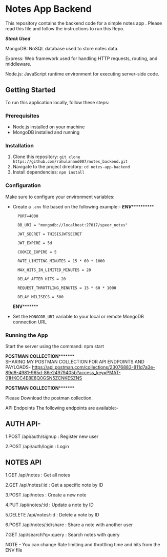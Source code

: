 # Notes App Backend

This repository contains the backend code for a simple notes app . Please read this file and follow the instructions to run this Repo.

*****Stack Used*****

MongoDB: NoSQL database used to store notes data.

Express: Web framework used for handling HTTP requests, routing, and middleware.

Node.js: JavaScript runtime environment for executing server-side code.

## Getting Started

To run this application locally, follow these steps:

### Prerequisites

- Node.js installed on your machine
- MongoDB installed and running

### Installation

1. Clone this repository: `git clone https://github.com/rahulanand007/notes_backend.git`
2. Navigate to the project directory: `cd notes-app-backend`
3. Install dependencies: `npm install`

### Configuration

Make sure to configure your environment variables:

- Create a `.env` file based on the following example:-
   ***********ENV*********************

        PORT=4000
        
        DB_URI = "mongodb://localhost:27017/speer_notes"
        
        JWT_SECRET = THISISJWTSECRET
        
        JWT_EXPIRE = 5d
        
        COOKIE_EXPIRE = 5
  
        RATE_LIMITING_MINUTES = 15 * 60 * 1000

        MAX_HITS_IN_LIMITED_MINUTES = 20

        DELAY_AFTER_HITS = 20

        REQUEST_THROTTLING_MINUTES = 15 * 60 * 1000

        DELAY_MILISECS = 500

   ************ENV*******************  
- Set the `MONGODB_URI` variable to your local or remote MongoDB connection URL

### Running the App

Start the server using the command:
npm start


************POSTMAN COLLECTION*******************  
SHARING MY POSTMAN COLLECTION FOR API ENDPOINTS AND PAYLOADS-
https://api.postman.com/collections/23076883-811d7a3e-89d8-4981-965d-86e24979405b?access_key=PMAT-01HKCC4E8E8Q0GSN5ZCNKESZNS

************POSTMAN COLLECTION*******************  

Please Download the postman collection.

API Endpoints
The following endpoints are available:-

AUTH API-
---------
1.POST /api/auth/signup : Register new user

2.POST /api/auth/login : Login 

NOTES API
----------
1.GET /api/notes : Get all notes

2.GET /api/notes/:id : Get a specific note by ID

3.POST /api/notes : Create a new note

4.PUT /api/notes/:id : Update a note by ID

5.DELETE /api/notes/:id : Delete a note by ID

6.POST /api/notes/:id/share : Share a note with another user

7.GET /api/search?q=:query :  Search notes with query


NOTE - You can change Rate limiting and throttling time and hits from the ENV file
